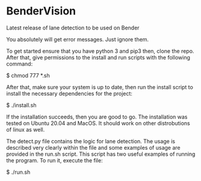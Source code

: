 # BenderVision


Latest release of lane detection to be used on Bender

You absolutely will get error messages. Just ignore them.

To get started ensure that you have python 3 and pip3 then, clone the repo. After that, give permissions to the install and run scripts with the following command:

$ chmod 777 *.sh

After that, make sure your system is up to date, then run the install script to install the necessary dependencies for the project:

$ ./install.sh

If the installation succeeds, then you are good to go. The installation was tested on Ubuntu 20.04 and MacOS. It should work on other distrobutions of linux as well. 

The detect.py file contains the logic for lane detection. The usage is described very clearly within the file and some examples of usage 
are provided in the run.sh script. This script has two useful examples of running the program. To run it, execute the file:

$ ./run.sh
